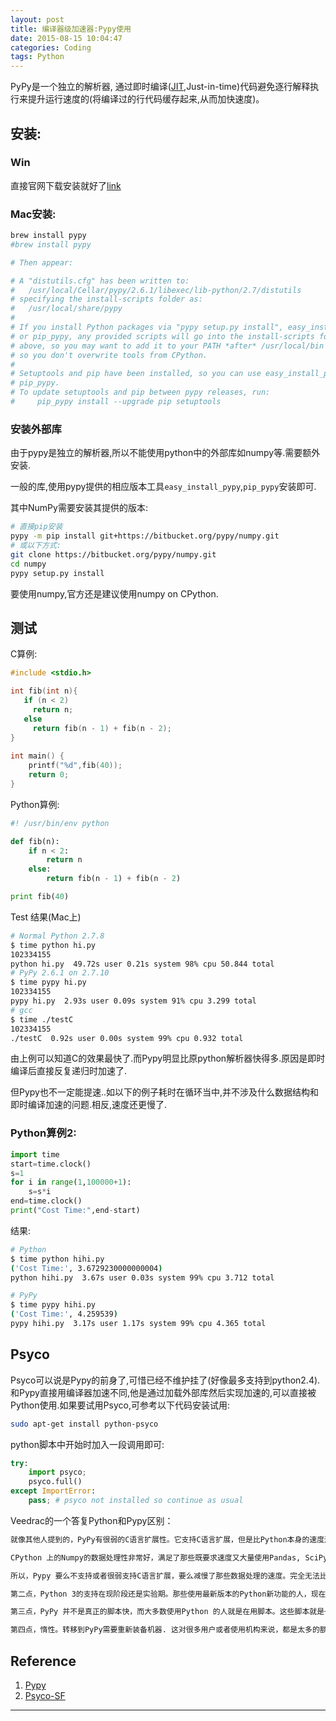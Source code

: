 ```yaml
---
layout: post
title: 编译器级加速器:Pypy使用
date: 2015-08-15 10:04:47
categories: Coding
tags: Python
---
```


PyPy是一个独立的解析器, 通过即时编译([JIT](https://en.wikipedia.org/wiki/Just-in-time_compilation),Just-in-time)代码避免逐行解释执行来提升运行速度的(将编译过的行代码缓存起来,从而加快速度)。

## 安装: 

### Win

直接官网下载安装就好了[link](http://pypy.org/download.html)

### Mac安装:

~~~bash
brew install pypy
#brew install pypy

# Then appear:

# A "distutils.cfg" has been written to:
#   /usr/local/Cellar/pypy/2.6.1/libexec/lib-python/2.7/distutils
# specifying the install-scripts folder as:
#   /usr/local/share/pypy
# 
# If you install Python packages via "pypy setup.py install", easy_install_pypy,
# or pip_pypy, any provided scripts will go into the install-scripts folder
# above, so you may want to add it to your PATH *after* /usr/local/bin
# so you don't overwrite tools from CPython.
# 
# Setuptools and pip have been installed, so you can use easy_install_pypy and
# pip_pypy.
# To update setuptools and pip between pypy releases, run:
#     pip_pypy install --upgrade pip setuptools
~~~

### 安装外部库
由于pypy是独立的解析器,所以不能使用python中的外部库如numpy等.需要额外安装.

一般的库,使用pypy提供的相应版本工具`easy_install_pypy`,`pip_pypy`安装即可.

其中NumPy需要安装其提供的版本:

~~~bash
# 直接pip安装
pypy -m pip install git+https://bitbucket.org/pypy/numpy.git
# 或以下方式:
git clone https://bitbucket.org/pypy/numpy.git
cd numpy
pypy setup.py install
~~~

要使用numpy,官方还是建议使用numpy on CPython.

## 测试
C算例: 

~~~c
#include <stdio.h>

int fib(int n){
   if (n < 2)
     return n;
   else
     return fib(n - 1) + fib(n - 2);
}
 
int main() {
    printf("%d",fib(40));
    return 0;
}
~~~
Python算例: 

~~~python
#! /usr/bin/env python

def fib(n):
    if n < 2:
        return n
    else:
        return fib(n - 1) + fib(n - 2)

print fib(40)
~~~

Test 结果(Mac上)

~~~bash
# Normal Python 2.7.8
$ time python hi.py
102334155
python hi.py  49.72s user 0.21s system 98% cpu 50.844 total
# PyPy 2.6.1 on 2.7.10
$ time pypy hi.py
102334155
pypy hi.py  2.93s user 0.09s system 91% cpu 3.299 total
# gcc 
$ time ./testC
102334155 
./testC  0.92s user 0.00s system 99% cpu 0.932 total
~~~

由上例可以知道C的效果最快了.而Pypy明显比原python解析器快得多.原因是即时编译后直接反复递归时加速了.

但Pypy也不一定能提速..如以下的例子耗时在循环当中,并不涉及什么数据结构和即时编译加速的问题.相反,速度还更慢了.

### Python算例2:

~~~python
import time
start=time.clock()
s=1
for i in range(1,100000+1):
    s=s*i
end=time.clock()
print("Cost Time:",end-start)
~~~

结果:

~~~bash
# Python
$ time python hihi.py
('Cost Time:', 3.6729230000000004)
python hihi.py  3.67s user 0.03s system 99% cpu 3.712 total

# PyPy
$ time pypy hihi.py
('Cost Time:', 4.259539)
pypy hihi.py  3.17s user 1.17s system 99% cpu 4.365 total
~~~

## Psyco

Psyco可以说是Pypy的前身了,可惜已经不维护挂了(好像最多支持到python2.4).和Pypy直接用编译器加速不同,他是通过加载外部库然后实现加速的,可以直接被Python使用.如果要试用Psyco,可参考以下代码安装试用:

~~~bash
sudo apt-get install python-psyco
~~~

python脚本中开始时加入一段调用即可:

~~~python
try:
	import psyco;
	psyco.full()
except ImportError:
	pass; # psyco not installed so continue as usual
~~~

Veedrac的一个答复Python和Pypy区别：

~~~markdown
就像其他人提到的，PyPy有很弱的C语言扩展性。它支持C语言扩展，但是比Python本身的速度还慢。因此，很多模块本身就要求使用CPython。

CPython 上的Numpy的数据处理性非常好，满足了那些既要求速度又大量使用Pandas, SciPy等数据分析任务的库的人。

所以，Pypy 要么不支持或者很弱支持C语言扩展，要么减慢了那些数据处理的速度。完全无法比拟既可以满足速度要求又简单易用的CPyhon。

第二点，Python 3的支持在现阶段还是实验期。那些使用最新版本的Python新功能的人，现在应该还不愿意扔掉那些还在新鲜期的新奇功能。

第三点，PyPy 并不是真正的脚本快，而大多数使用Python 的人就是在用脚本。这些脚本就是一些简短的程序。 PyPy 的最大优点是它针对长时间运行的简单数字处理的即时 (JIT) 编译器。直白地说， PyPy的先编译处理时间比CPython长的多。

第四点，惰性。转移到PyPy需要重新装备机器. 这对很多用户或者使用机构来说，都是太多的额外工作了。
~~~

## Reference

1. [Pypy](http://pypy.org/)
2. [Psyco-SF](http://psyco.sourceforge.net/index.html)

------
